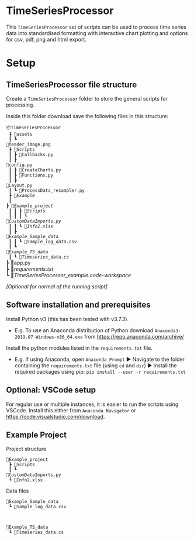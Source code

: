 # TimeSeriesProcessor

This `TimeSeriesProcessor` set of scripts can be used to process time series data into standardised formatting with interactive chart plotting and options for csv, pdf, png and html export.

# Setup

## TimeSeriesProcessor file structure

Create a `TimeSeriesProcessor` folder to store the general scripts for processing.

Inside this folder download save the following files in this structure:

<code>📦TimeSeriesProcessor<br>
┣ 📂assets<br>
┃ ┗ 📜header_image.png<br>
┣ 📂Scripts<br>
┃ ┣ 📜Callbacks.py<br>
┃ ┣ 📜config.py<br>
┃ ┣ 📜CreateCharts.py<br>
┃ ┣ 📜Functions.py<br>
┃ ┣ 📜Layout.py<br>
┃ ┗ 📜ProcessData_resampler.py<br>
┣ 📂<i>Example<br>
┃ ┣ 📂Example_project<br>
┃ ┃ ┣ 📂Scripts<br>
┃ ┃ ┃ ┗ 📜CustomDataImports.py<br>
┃ ┃ ┗ 📜Info2.xlsx<br>
┃ ┣ 📂Example_Sample_data<br>
┃ ┃ ┗ 📜Sample_log_data.csv<br>
┃ ┗ 📂Example_TS_data<br>
┃   ┗ 📜Timeseries_data.cs</i><br></code>
┣ 📜app.py<br>
┣ 📜<i>requirements.txt</i><br>
┗ 📜<i>TimeSeriesProcessor_example.code-workspace</i><br>

<i>[Optional for normal of the running script]</i></code>

## Software installation and prerequisites

Install Python v3 (this has been tested with v3.7.3).

- E.g. To use an Anaconda distribution of Python download `Anaconda3-2019.07-Windows-x86_64.exe` from https://repo.anaconda.com/archive/

Install the python modules listed in the `requirements.txt` file.

- E.g. If using Anaconda, open `Anaconda Prompt` ▶ Navigate to the folder containing the `requirements.txt` file (using `cd` and `dir`) ▶ Install the required packages using pip: `pip install --user -r requirements.txt`


## Optional: VSCode setup

For regular use or multiple instances, it is easier to run the scripts using VSCode. Install this either from `Anaconda Navigator` or  https://code.visualstudio.com/download.



## Example Project

Project structure

<code>📂Example_project<br>
┣ 📂Scripts<br>
┃ ┗ 📜CustomDataImports.py<br>
┗ 📜Info2.xlsx<br></code>

Data files

<code>📂Example_Sample_data<br>
┗ 📜Sample_log_data.csv<br>

📂Example_TS_data<br>
┗ 📜Timeseries_data.cs<br></code>





